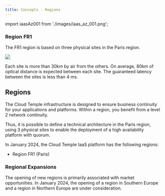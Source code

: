 ```yaml
---
title: Concepts - Regions
---
```


import iaasAz001 from './images/iaas_az_001.png';

### Region FR1

The FR1 region is based on three physical sites in the Paris region.

<img src={iaasAz001} />

Each site is more than 30km by air from the others. On average, 80km of optical distance is expected between each site. The guaranteed latency between the sites is less than 4 ms.

## Regions

The Cloud Temple infrastructure is designed to ensure business continuity for your applications and platforms. 
Within a region, you benefit from a level 2 network continuity.

Thus, it is possible to define a technical architecture in the Paris region, using 3 physical sites to enable the deployment of a high availability platform with quorum.

In January 2024, the Cloud Temple IaaS platform has the following regions:

- Region FR1 (Paris)

### Regional Expansions

The opening of new regions is primarily associated with market opportunities. In January 2024, the opening of a region in Southern Europe and a region in Northern Europe are under consideration.